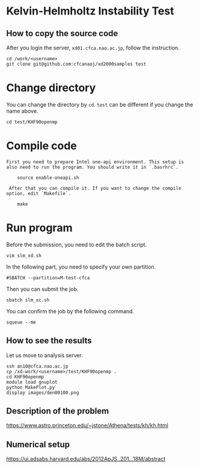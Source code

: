 # Kelvin-Helmholtz Instability Test

## How to copy the source code
After you login the server, `xd01.cfca.nao.ac.jp`, follow the instruction.

    cd /work/<username>
    git clone git@github.com:cfcanaoj/xd2000samples test
    
# Change directory
You can change the directory by `cd`. `test` can be different if you change the name above.
    
    cd test/KHF90openmp

# Compile code
	First you need to prepare Intel one-api environment. This setup is also need to run the program. You should write it in `.basrhrc`.
	    
	    source enable-oneapi.sh
	    
	 After that you can compile it. If you want to change the compile option, edit `Makefile`.
	    
	    make

 # Run program
 Before the submission, you need to edit the batch script.
    
    vim slm_xd.sh

In the following part, you need to specify your own partition.

    #SBATCH --partition=M-test-cfca

Then you can submit the job.

    sbatch slm_xc.sh
    
You can confirm the job by the following command.
    
    squeue --me
   

## How to see the results
Let us move to analysis server.

    ssh an10@cfca.nao.ac.jp
    cp /xd-work/<username>/test/KHF90openmp .
    cd KHF90openmp
    module load gnuplot
    python MakePlot.py
    display images/den00100.png

## Description of the problem

https://www.astro.princeton.edu/~jstone/Athena/tests/kh/kh.html

## Numerical setup

https://ui.adsabs.harvard.edu/abs/2012ApJS..201...18M/abstract
